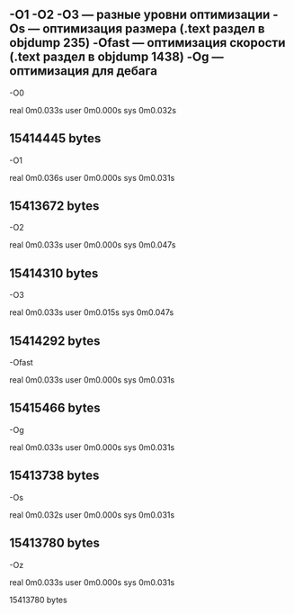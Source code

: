 -O1 -O2 -O3 — разные уровни оптимизации
-Os — оптимизация размера (.text раздел в objdump 235)
-Ofast — оптимизация скорости (.text раздел в objdump 1438)
-Og — оптимизация для дебага
---------------------

-O0

real    0m0.033s
user    0m0.000s
sys     0m0.032s

15414445 bytes
---------------------

-O1

real    0m0.036s
user    0m0.000s
sys     0m0.031s

15413672 bytes
---------------------

-O2

real    0m0.033s
user    0m0.000s
sys     0m0.047s

15414310 bytes
---------------------

-O3

real    0m0.033s
user    0m0.015s
sys     0m0.047s

15414292 bytes
---------------------

-Ofast

real    0m0.033s
user    0m0.000s
sys     0m0.031s

15415466 bytes
---------------------

-Og

real    0m0.033s
user    0m0.000s
sys     0m0.031s

15413738 bytes
---------------------

-Os

real    0m0.032s
user    0m0.000s
sys     0m0.031s

15413780 bytes
---------------------

-Oz

real    0m0.033s
user    0m0.000s
sys     0m0.031s

15413780 bytes